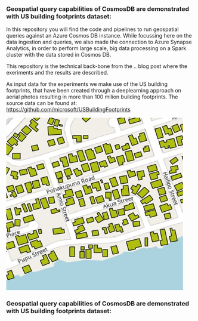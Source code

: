 

### Geospatial query capabilities of CosmosDB are demonstrated with US building footprints dataset:

In this repository you will find the code and pipelines to run geospatial queries against an Azure Cosmos DB instance. While focussing here on the data ingestion and queries, we also made the connection to Azure Synapse Analytics, in order to perform large scale, big data processing on a Spark cluster with the data stored in Cosmos DB.

This repository is the technical back-bone from the .. blog post where the exeriments and the results are described.

As input data for the experiments we make use of the US building footprints, that have been created through a deeplearning approach on aerial photos resulting in more than 100 milion building footprints. The source data can be found at: https://github.com/microsoft/USBuildingFootprints 

![Image of Project](/img/footprints.jpg)


### Geospatial query capabilities of CosmosDB are demonstrated with US building footprints dataset:
